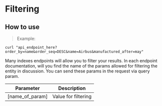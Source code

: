# Filtering

## How to use

> Example:

```shell
curl "api_endpoint_here?order_by=name&order_seq=DESC&name=Airbus&manufactured_after=may"
```

Many indexes endpoints will allow you to filter your results. In each endpoint documentation, will you find the name of the params allowed for filtering the entity in discussion.
You can send these params in the request via query param.

Parameter | Description
--------- | -----------
[name_of_param]  | Value for filtering
